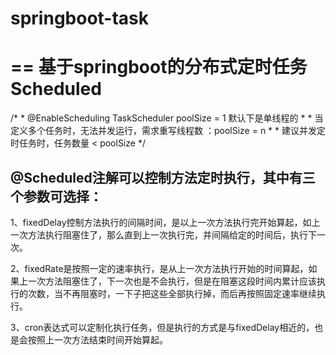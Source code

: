 # springboot-task
==
基于springboot的分布式定时任务Scheduled
====



   /*
	 * @EnableScheduling TaskScheduler poolSize = 1 默认下是单线程的
	 * 
	 * 当定义多个任务时，无法并发运行，需求重写线程数 ：poolSize = n
	 * 
	 * 建议并发定时任务时，任务数量 < poolSize
	 */
   
   
   
@Scheduled注解可以控制方法定时执行，其中有三个参数可选择：
--

1、fixedDelay控制方法执行的间隔时间，是以上一次方法执行完开始算起，如上一次方法执行阻塞住了，那么直到上一次执行完，并间隔给定的时间后，执行下一次。

2、fixedRate是按照一定的速率执行，是从上一次方法执行开始的时间算起，如果上一次方法阻塞住了，下一次也是不会执行，但是在阻塞这段时间内累计应该执行的次数，当不再阻塞时，一下子把这些全部执行掉，而后再按照固定速率继续执行。

3、cron表达式可以定制化执行任务，但是执行的方式是与fixedDelay相近的，也是会按照上一次方法结束时间开始算起。

